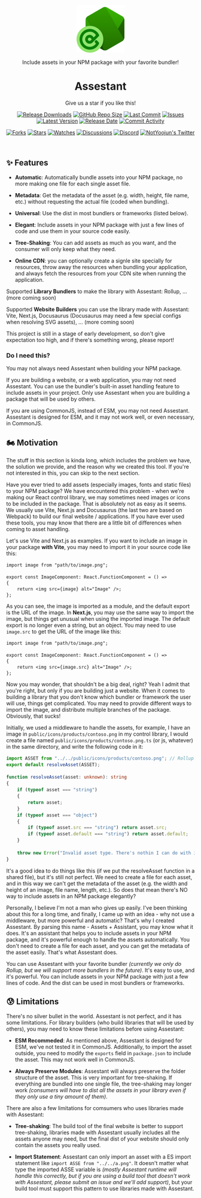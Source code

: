 <p align="center">
  <a target="_blank" rel="noopener noreferrer">
    <img width="128" src="https://github.com/iNKORE-NET/.github/blob/main/assets/icons/NodejsLibrary_256w.png?raw=true" alt="iNKORE Logo">
  </a>
</p>

<p align="center">Include assets in your NPM package with your favorite bundler!</p>

<h1 align="center">
  Assestant
</h1>

<p align="center">Give us a star if you like this!</p>

<p align="center">
  <a href="https://github.com/iNKORE-NET/Assestant/releases"><img src="https://img.shields.io/github/downloads/iNKORE-NET/Assestant/total?color=%239F7AEA" alt="Release Downloads"></a>
  <a href="#"><img src="https://img.shields.io/github/repo-size/iNKORE-NET/Assestant?color=6882C4" alt="GitHub Repo Size"></a>
  <a href="#"><img src="https://img.shields.io/github/last-commit/iNKORE-NET/Assestant?color=%23638e66" alt="Last Commit"></a>
  <a href="#"><img src="https://img.shields.io/github/issues/iNKORE-NET/Assestant?color=f76642" alt="Issues"></a>
  <a href="#"><img src="https://img.shields.io/github/v/release/iNKORE-NET/Assestant?color=%4CF4A8B4" alt="Latest Version"></a>
  <a href="#"><img src="https://img.shields.io/github/release-date/iNKORE-NET/Assestant?color=%23b0a3e8" alt="Release Date"></a>
  <a href="https://github.com/iNKORE-NET/Assestant/commits/"><img src="https://img.shields.io/github/commit-activity/m/iNKORE-NET/Assestant" alt="Commit Activity"></a>
</p>

<p align="center">
  <a href="https://github.com/iNKORE-NET/Assestant/network/members"><img src="https://img.shields.io/github/forks/iNKORE-NET/Assestant?style=social" alt="Forks"></a>
  <a href="https://github.com/iNKORE-NET/Assestant/stargazers"><img src="https://img.shields.io/github/stars/iNKORE-NET/Assestant?style=social" alt="Stars"></a>
  <a href="https://github.com/iNKORE-NET/Assestant/watchers"><img src="https://img.shields.io/github/watchers/iNKORE-NET/Assestant?style=social" alt="Watches"></a>
  <a href="https://github.com/iNKORE-NET/Assestant/discussions"><img src="https://img.shields.io/github/discussions/iNKORE-NET/Assestant?style=social" alt="Discussions"></a>
  <a href="https://discord.gg/m6NPNVk4bs"><img src="https://img.shields.io/discord/1092738458805608561?style=social&label=Discord&logo=discord" alt="Discord"></a>
  <a href="https://twitter.com/NotYoojun"><img src="https://img.shields.io/twitter/follow/NotYoojun?style=social&logo=twitter" alt="NotYoojun's Twitter"></a>
</p>

<br>


## ✨ Features

- **Automatic**: Automatically bundle assets into your NPM package, no more making one file for each single asset file.

- **Metadata**: Get the metadata of the asset (e.g. width, height, file name, etc.) without requesting the actual file (coded when bundling).

- **Universal**: Use the dist in most bundlers or frameworks (listed below).

- **Elegant**: Include assets in your NPM package with just a few lines of code and use them in your source code easily.

- **Tree-Shaking**: You can add assets as much as you want, and the consumer will only keep what they need.

- **Online CDN**: you can optionally create a signle site specially for resources, throw away the resources when bundling your application, and always fetch the resources from your CDN site when running the application.

Supported **Library Bundlers** to make the library with Assestant: Rollup, ... (more coming soon)

Supported **Website Builders** you can use the library made with Assestant: Vite, Next.js, Docusaurus (Docusaurus may need a few special configs when resolving SVG assets), ... (more coming soon)

This project is still in a stage of early development, so don't give expectation too high, and if there's something wrong, please report!

### Do I need this?

You may not always need Assestant when building your NPM package.

If you are building a website, or a web application, you may not need Assestant. You can use the bundler's built-in asset handling feature to include assets in your project. Only use Assestant when you are building a package that will be used by others.

If you are using CommonJS, instead of ESM, you may not need Assestant. Assestant is designed for ESM, and it may not work well, or even necessary, in CommonJS.

## 🏍️ Motivation

The stuff in this section is kinda long, which includes the problem we have, the solution we provide, and the reason why we created this tool. If you're not interested in this, you can skip to the next section.

Have you ever tried to add assets (especially images, fonts and static files) to your NPM package? We have encountered this problem - when we're making our React control library, we may sometimes need images or icons to be included in the package. That is absolutely not as easy as it seems. We usually use Vite, Next.js and Docusaurus (the last two are based on Webpack) to build our final website / applications. If you have ever used these tools, you may know that there are a little bit of differences when coming to asset handling.

Let's use Vite and Next.js as examples. If you want to include an image in your package **with Vite**, you may need to import it in your source code like this:

```tsx
import image from "path/to/image.png";

export const ImageComponent: React.FunctionComponent = () => 
{
    return <img src={image} alt="Image" />;
};
```

As you can see, the image is imported as a module, and the default export is the URL of the image. In **Next.js**, you may use the same way to import the image, but things get unusual when using the imported image. The default export is no longer even a string, but an object. You may need to use `image.src` to get the URL of the image like this:

```tsx
import image from "path/to/image.png";

export const ImageComponent: React.FunctionComponent = () => 
{
    return <img src={image.src} alt="Image" />;
};
```

Now you may wonder, that shouldn't be a big deal, right? Yeah I admit that you're right, but only if you are building just a website. When it comes to building a library that you don't know which bundler or framework the user will use, things get complicated. You may need to provide different ways to import the image, and distribute multiple branches of the package. Obviously, that sucks!

Initially, we used a middleware to handle the assets, for example, I have an image in `public/icons/products/contoso.png` in my control library, I would create a file named `public/icons/products/contoso.png.ts` (or js, whatever) in the same directory, and write the following code in it:

```ts
import ASSET from "../../public/icons/products/contoso.png"; // Rollup can only resolve relative paths
export default resolveAsset(ASSET);

function resolveAsset(asset: unknown): string
{
    if (typeof asset === "string")
    {
        return asset;
    }
    if (typeof asset === "object")
    {
        if (typeof asset.src === "string") return asset.src;
        if (typeof asset.default === "string") return asset.default;
    }

    throw new Error("Invalid asset type. There's nothin I can do with it.");
}
```

It's a good idea to do things like this (if we put the resolveAsset function in a shared file), but it's still not perfect. We need to create a file for each asset, and in this way we can't get the metadata of the asset (e.g. the width and height of an image, file name, length, etc.). So does that mean there's NO way to include assets in an NPM package elegantly?

Personally, I believe I'm not a man who gives up easily. I've been thinking about this for a long time, and finally, I came up with an idea - why not use a middleware, but more powerful and automatic? That's why I created Assestant. By parsing this name - Assets + Assistant, you may know what it does. It's an assistant that helps you to include assets in your NPM package, and it's powerful enough to handle the assets automatically. You don't need to create a file for each asset, and you can get the metadata of the asset easily. That's what Assestant does.

You can use Assestant with your favorite bundler *(currently we only do Rollup, but we will support more bundlers in the future)*. It's easy to use, and it's powerful. You can include assets in your NPM package with just a few lines of code. And the dist can be used in most bundlers or frameworks.

## 😰 Limitations

There's no silver bullet in the world. Assestant is not perfect, and it has some limitations. For library builders (who build libraries that will be used by others), you may need to know these limitations before using Assestant:

- **ESM Recommeded**: As mentioned above, Assestant is designed for ESM, we've not tested it in CommonJS. Additionally, to import the asset outside, you need to modify the `exports` field in `package.json` to include the asset. This may not work well in CommonJS.

- **Always Preserve Modules**: Assestant will always preserve the folder structure of the asset. This is very important for tree-shaking. If everything are bundled into one single file, the tree-shaking may longer work *(consumers will have to dist all the assets in your library even if they only use a tiny amount of them)*.

There are also a few limitations for comsumers who uses libraries made with Assestant:

- **Tree-shaking**: The build tool of the final website is better to support tree-shaking, libraries made with Assestant usually includes all the assets anyone may need, but the final dist of your website should only contain the assets you really used.

- **Import Statement**: Assestant can only import an asset with a ES import statement like `import ASSE from "../../a.png"`. It doesn't matter what type the imported ASSE variable is *(mostly Assestant runtime will handle this correctly, but if you are using a build tool that doesn't work with Assestant, please submit an issue and we'll add support)*, but your build tool must support this pattern to use libraries made with Assestant.

